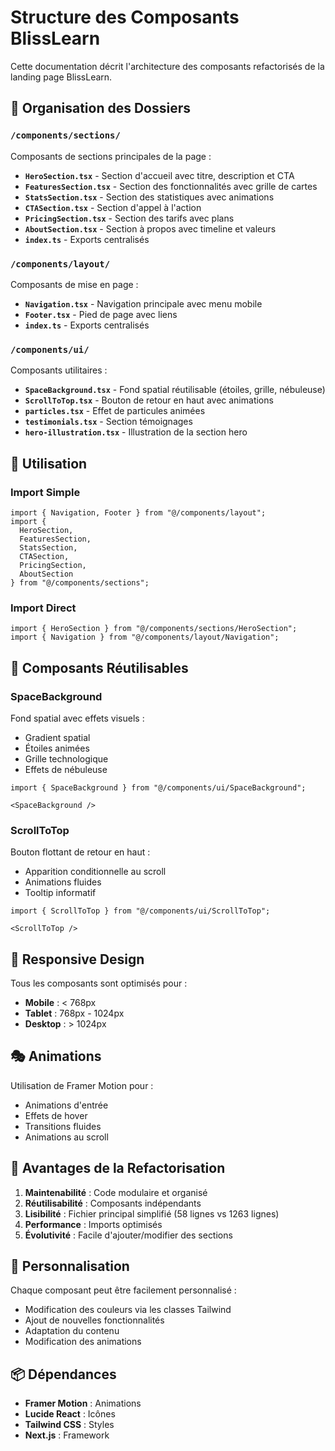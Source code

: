 # Structure des Composants BlissLearn

Cette documentation décrit l'architecture des composants refactorisés de la landing page BlissLearn.

## 📁 Organisation des Dossiers

### `/components/sections/`
Composants de sections principales de la page :

- **`HeroSection.tsx`** - Section d'accueil avec titre, description et CTA
- **`FeaturesSection.tsx`** - Section des fonctionnalités avec grille de cartes
- **`StatsSection.tsx`** - Section des statistiques avec animations
- **`CTASection.tsx`** - Section d'appel à l'action
- **`PricingSection.tsx`** - Section des tarifs avec plans
- **`AboutSection.tsx`** - Section à propos avec timeline et valeurs
- **`index.ts`** - Exports centralisés

### `/components/layout/`
Composants de mise en page :

- **`Navigation.tsx`** - Navigation principale avec menu mobile
- **`Footer.tsx`** - Pied de page avec liens
- **`index.ts`** - Exports centralisés

### `/components/ui/`
Composants utilitaires :

- **`SpaceBackground.tsx`** - Fond spatial réutilisable (étoiles, grille, nébuleuse)
- **`ScrollToTop.tsx`** - Bouton de retour en haut avec animations
- **`particles.tsx`** - Effet de particules animées
- **`testimonials.tsx`** - Section témoignages
- **`hero-illustration.tsx`** - Illustration de la section hero

## 🚀 Utilisation

### Import Simple
```tsx
import { Navigation, Footer } from "@/components/layout";
import {
  HeroSection,
  FeaturesSection,
  StatsSection,
  CTASection,
  PricingSection,
  AboutSection
} from "@/components/sections";
```

### Import Direct
```tsx
import { HeroSection } from "@/components/sections/HeroSection";
import { Navigation } from "@/components/layout/Navigation";
```

## 🎨 Composants Réutilisables

### SpaceBackground
Fond spatial avec effets visuels :
- Gradient spatial
- Étoiles animées
- Grille technologique
- Effets de nébuleuse

```tsx
import { SpaceBackground } from "@/components/ui/SpaceBackground";

<SpaceBackground />
```

### ScrollToTop
Bouton flottant de retour en haut :
- Apparition conditionnelle au scroll
- Animations fluides
- Tooltip informatif

```tsx
import { ScrollToTop } from "@/components/ui/ScrollToTop";

<ScrollToTop />
```

## 📱 Responsive Design

Tous les composants sont optimisés pour :
- **Mobile** : < 768px
- **Tablet** : 768px - 1024px  
- **Desktop** : > 1024px

## 🎭 Animations

Utilisation de Framer Motion pour :
- Animations d'entrée
- Effets de hover
- Transitions fluides
- Animations au scroll

## 🎯 Avantages de la Refactorisation

1. **Maintenabilité** : Code modulaire et organisé
2. **Réutilisabilité** : Composants indépendants
3. **Lisibilité** : Fichier principal simplifié (58 lignes vs 1263 lignes)
4. **Performance** : Imports optimisés
5. **Évolutivité** : Facile d'ajouter/modifier des sections

## 🔧 Personnalisation

Chaque composant peut être facilement personnalisé :
- Modification des couleurs via les classes Tailwind
- Ajout de nouvelles fonctionnalités
- Adaptation du contenu
- Modification des animations

## 📦 Dépendances

- **Framer Motion** : Animations
- **Lucide React** : Icônes
- **Tailwind CSS** : Styles
- **Next.js** : Framework 